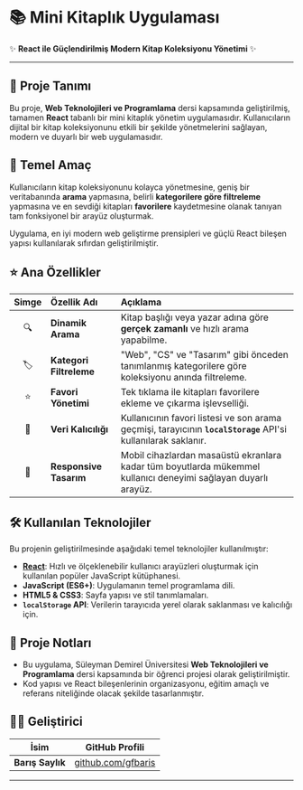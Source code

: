 # 📚 Mini Kitaplık Uygulaması

✨ **React ile Güçlendirilmiş Modern Kitap Koleksiyonu Yönetimi** ✨

---

## 🚀 Proje Tanımı

Bu proje, **Web Teknolojileri ve Programlama** dersi kapsamında geliştirilmiş, tamamen **React** tabanlı bir mini kitaplık yönetim uygulamasıdır. Kullanıcıların dijital bir kitap koleksiyonunu etkili bir şekilde yönetmelerini sağlayan, modern ve duyarlı bir web uygulamasıdır.

## 🎯 Temel Amaç

Kullanıcıların kitap koleksiyonunu kolayca yönetmesine, geniş bir veritabanında **arama** yapmasına, belirli **kategorilere göre filtreleme** yapmasına ve en sevdiği kitapları **favorilere** kaydetmesine olanak tanıyan tam fonksiyonel bir arayüz oluşturmak.

Uygulama, en iyi modern web geliştirme prensipleri ve güçlü React bileşen yapısı kullanılarak sıfırdan geliştirilmiştir.

## ⭐ Ana Özellikler

| Simge | Özellik Adı | Açıklama |
| :---: | :--- | :--- |
| 🔍 | **Dinamik Arama** | Kitap başlığı veya yazar adına göre **gerçek zamanlı** ve hızlı arama yapabilme. |
| 🏷️ | **Kategori Filtreleme** | "Web", "CS" ve "Tasarım" gibi önceden tanımlanmış kategorilere göre koleksiyonu anında filtreleme. |
| ⭐ | **Favori Yönetimi** | Tek tıklama ile kitapları favorilere ekleme ve çıkarma işlevselliği. |
| 💾 | **Veri Kalıcılığı** | Kullanıcının favori listesi ve son arama geçmişi, tarayıcının **`localStorage`** API'si kullanılarak saklanır. |
| 📱 | **Responsive Tasarım** | Mobil cihazlardan masaüstü ekranlara kadar tüm boyutlarda mükemmel kullanıcı deneyimi sağlayan duyarlı arayüz. |

## 🛠️ Kullanılan Teknolojiler

Bu projenin geliştirilmesinde aşağıdaki temel teknolojiler kullanılmıştır:

* **[React](https://reactjs.org/)**: Hızlı ve ölçeklenebilir kullanıcı arayüzleri oluşturmak için kullanılan popüler JavaScript kütüphanesi.
* **JavaScript (ES6+)**: Uygulamanın temel programlama dili.
* **HTML5 & CSS3**: Sayfa yapısı ve stil tanımlamaları.
* **`localStorage` API**: Verilerin tarayıcıda yerel olarak saklanması ve kalıcılığı için.

## 📝 Proje Notları

* Bu uygulama, Süleyman Demirel Üniversitesi **Web Teknolojileri ve Programlama** dersi kapsamında bir öğrenci projesi olarak geliştirilmiştir.
* Kod yapısı ve React bileşenlerinin organizasyonu, eğitim amaçlı ve referans niteliğinde olacak şekilde tasarlanmıştır.

## 👨‍💻 Geliştirici

| İsim | GitHub Profili |
| :---: | :---: |
| **Barış Saylık** | [github.com/gfbaris](https://github.com/gfbaris) |

---
